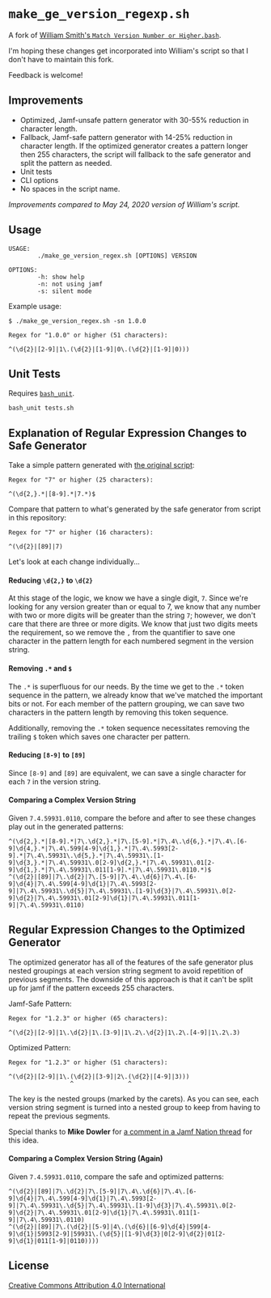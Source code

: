 # `make_ge_version_regexp.sh`

A fork of [William Smith's `Match Version Number or Higher.bash`](https://gist.github.com/talkingmoose/2cf20236e665fcd7ec41311d50c89c0e).

I'm hoping these changes get incorporated into William's script so that I don't
have to maintain this fork.

Feedback is welcome!

## Improvements

- Optimized, Jamf-unsafe pattern generator with 30-55% reduction in character length.
- Fallback, Jamf-safe pattern generator with 14-25% reduction in character length.
  If the optimized generator creates a pattern longer then 255 characters, the
  script will fallback to the safe generator and split the pattern as needed.
- Unit tests
- CLI options
- No spaces in the script name.

*Improvements compared to May 24, 2020 version of William's script.*

## Usage

```
USAGE:
        ./make_ge_version_regex.sh [OPTIONS] VERSION

OPTIONS:
        -h: show help
        -n: not using jamf
        -s: silent mode
```

Example usage:

```
$ ./make_ge_version_regex.sh -sn 1.0.0

Regex for "1.0.0" or higher (51 characters):

^(\d{2}|[2-9]|1\.(\d{2}|[1-9]|0\.(\d{2}|[1-9]|0)))

```

## Unit Tests

Requires [`bash_unit`](https://github.com/pgrange/bash_unit).

```
bash_unit tests.sh
```

## Explanation of Regular Expression Changes to Safe Generator

Take a simple pattern generated with [the original script](https://github.com/moorereason/make_ge_version_regex/blob/fc6a574e35caeb6fd3f97581a48d5832080a1f3d/make_ge_version_regex.sh):

```
Regex for "7" or higher (25 characters):

^(\d{2,}.*|[8-9].*|7.*)$
```

Compare that pattern to what's generated by the safe generator from script in
this repository:

```
Regex for "7" or higher (16 characters):

^(\d{2}|[89]|7)
```

Let's look at each change individually...

#### Reducing `\d{2,}` to `\d{2}`

At this stage of the logic, we know we have a single digit, `7`.  Since we're
looking for any version greater than or equal to 7, we know that any number with
two or more digits will be greater than the string `7`; however, we don't care
that there are three or more digits.  We know that just two digits meets the
requirement, so we remove the `,` from the quantifier to save one character in
the pattern length for each numbered segment in the version string.

#### Removing `.*` and `$`

The `.*` is superfluous for our needs.  By the time we get to the `.*` token
sequence in the pattern, we already know that we've matched the important bits
or not.  For each member of the pattern grouping, we can save two characters in
the pattern length by removing this token sequence.

Additionally, removing the `.*` token sequence necessitates removing the
trailing `$` token which saves one character per pattern.

#### Reducing `[8-9]` to `[89]`

Since `[8-9]` and `[89]` are equivalent, we can save a single character for each
`7` in the version string.

#### Comparing a Complex Version String

Given `7.4.59931.0110`, compare the before and after to see these changes play
out in the generated patterns:

```
^(\d{2,}.*|[8-9].*|7\.\d{2,}.*|7\.[5-9].*|7\.4\.\d{6,}.*|7\.4\.[6-9]\d{4,}.*|7\.4\.599[4-9]\d{1,}.*|7\.4\.5993[2-9].*|7\.4\.59931\.\d{5,}.*|7\.4\.59931\.[1-9]\d{3,}.*|7\.4\.59931\.0[2-9]\d{2,}.*|7\.4\.59931\.01[2-9]\d{1,}.*|7\.4\.59931\.011[1-9].*|7\.4\.59931\.0110.*)$
^(\d{2}|[89]|7\.\d{2}|7\.[5-9]|7\.4\.\d{6}|7\.4\.[6-9]\d{4}|7\.4\.599[4-9]\d{1}|7\.4\.5993[2-9]|7\.4\.59931\.\d{5}|7\.4\.59931\.[1-9]\d{3}|7\.4\.59931\.0[2-9]\d{2}|7\.4\.59931\.01[2-9]\d{1}|7\.4\.59931\.011[1-9]|7\.4\.59931\.0110)
```

## Regular Expression Changes to the Optimized Generator

The optimized generator has all of the features of the safe generator plus
nested groupings at each version string segment to avoid repetition of previous
segments.  The downside of this approach is that it can't be split up for jamf
if the pattern exceeds 255 characters.

Jamf-Safe Pattern:
```
Regex for "1.2.3" or higher (65 characters):

^(\d{2}|[2-9]|1\.\d{2}|1\.[3-9]|1\.2\.\d{2}|1\.2\.[4-9]|1\.2\.3)
```

Optimized Pattern:
```
Regex for "1.2.3" or higher (51 characters):

^(\d{2}|[2-9]|1\.(\d{2}|[3-9]|2\.(\d{2}|[4-9]|3)))
                 ^               ^
```

The key is the nested groups (marked by the carets).  As you can see, each
version string segment is turned into a nested group to keep from having to
repeat the previous segments.

Special thanks to **Mike Dowler** for
[a comment in a Jamf Nation thread](https://www.jamf.com/jamf-nation/feature-requests/10085/allow-regex-longer-than-255-characters-in-smart-group-criteria#responseChild30028)
for this idea.

#### Comparing a Complex Version String (Again)

Given `7.4.59931.0110`, compare the safe and optimized patterns:

```
^(\d{2}|[89]|7\.\d{2}|7\.[5-9]|7\.4\.\d{6}|7\.4\.[6-9]\d{4}|7\.4\.599[4-9]\d{1}|7\.4\.5993[2-9]|7\.4\.59931\.\d{5}|7\.4\.59931\.[1-9]\d{3}|7\.4\.59931\.0[2-9]\d{2}|7\.4\.59931\.01[2-9]\d{1}|7\.4\.59931\.011[1-9]|7\.4\.59931\.0110)
^(\d{2}|[89]|7\.(\d{2}|[5-9]|4\.(\d{6}|[6-9]\d{4}|599[4-9]\d{1}|5993[2-9]|59931\.(\d{5}|[1-9]\d{3}|0[2-9]\d{2}|01[2-9]\d{1}|011[1-9]|0110))))
```

## License

[Creative Commons Attribution 4.0 International](https://creativecommons.org/licenses/by/4.0/)
